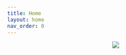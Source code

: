```yaml
---
title: Home
layout: home
nav_order: 0
---
```


<p align="center">
  <img src="../assets/images/capsis_logo_circle.png" />
</p>


